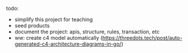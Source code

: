 todo:
- simplify this project for teaching
- seed products
- document the project: apis, structure, rules, transaction, etc
- ww: create c4 model automatically (https://threedots.tech/post/auto-generated-c4-architecture-diagrams-in-go/)
